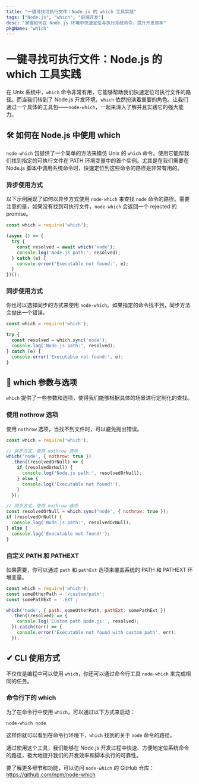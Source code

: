 ```yaml
---
title: "一键寻找可执行文件：Node.js 的 which 工具实践"
tags: ["Node.js", "which", "前端开发"]
desc: "掌握如何在 Node.js 环境中快速定位与执行系统命令，提升开发效率"
pkgName: "which"
---
```


# 一键寻找可执行文件：Node.js 的 which 工具实践

在 Unix 系统中，`which` 命令非常有用，它能够帮助我们快速定位可执行文件的路径。而当我们转到了 Node.js 开发环境，`which` 依然扮演着重要的角色。让我们通过一个具体的工具包——`node-which`，一起来深入了解并且实践它的强大能力。

## 🛠 如何在 Node.js 中使用 which

`node-which` 包提供了一个简单的方法来模仿 Unix 的 `which` 命令。使用它能帮我们找到指定的可执行文件在 PATH 环境变量中的首个实例。尤其是在我们需要在 Node.js 脚本中调用系统命令时，快速定位到这些命令的路径是非常有用的。

### 异步使用方式

以下示例展现了如何以异步方式使用 `node-which` 来查找 `node` 命令的路径。需要注意的是，如果没有找到可执行文件，`node-which` 会返回一个 rejected 的 promise。

```javascript
const which = require('which');

(async () => {
  try {
    const resolved = await which('node');
    console.log('Node.js path:', resolved);
  } catch (e) {
    console.error('Executable not found:', e);
  }
})();
```

### 同步使用方式

你也可以选择同步的方式来使用 `node-which`。如果指定的命令找不到，同步方法会抛出一个错误。

```javascript
const which = require('which');

try {
  const resolved = which.sync('node');
  console.log('Node.js path:', resolved);
} catch (e) {
  console.error('Executable not found:', e);
}
```

## 🔄 which 参数与选项

`which` 提供了一些参数和选项，使得我们能够根据具体的场景进行定制化的查找。

### 使用 nothrow 选项

使用 `nothrow` 选项，当找不到文件时，可以避免抛出错误。

```javascript
const which = require('which');

// 异步方式，使用 nothrow 选项
which('node', { nothrow: true })
  .then((resolvedOrNull) => {
    if (resolvedOrNull) {
      console.log('Node.js path:', resolvedOrNull);
    } else {
      console.log('Executable not found!');
    }
  });

// 同步方式，使用 nothrow 选项
const resolvedOrNull = which.sync('node', { nothrow: true });
if (resolvedOrNull) {
  console.log('Node.js path:', resolvedOrNull);
} else {
  console.log('Executable not found!');
}
```

### 自定义 PATH 和 PATHEXT

如果需要，你可以通过 `path` 和 `pathExt` 选项来覆盖系统的 PATH 和 PATHEXT 环境变量。

```javascript
const which = require('which');
const someOtherPath = '/custom/path';
const somePathExt = '.EXT';

which('node', { path: someOtherPath, pathExt: somePathExt })
  .then((resolved) => {
    console.log('Custom path Node.js:', resolved);
  }).catch((err) => {
    console.error('Executable not found with custom path', err);
  });
```

## ✔ CLI 使用方式

不仅仅是编程中可以使用 `which`，你还可以通过命令行工具 `node-which` 来完成相同的任务。

### 命令行下的 which

为了在命令行中使用 `which`，可以通过以下方式来启动：

```shell
node-which node
```

这样你就可以看到在命令行环境下，`which` 找到的关于 `node` 命令的路径。

通过使用这个工具，我们能够在 Node.js 开发过程中快速、方便地定位系统命令的路径，极大地提升我们的开发效率和脚本执行的可靠性。

要了解更多细节和功能，可以访问 `node-which` 的 GitHub 仓库：
https://github.com/npm/node-which